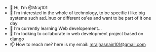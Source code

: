 - 👋 Hi, I’m @Mraj101
- 👀 I’m interested in the whole of technology, to be specific i like big systems such as:Linux or different os'es and want to be part of it one day
- 🌱 I’m currently learning Web developement...
- 💞️ I’m looking to collaborate in web development project based on django
- 📫 How to reach me? here is my email: mrajhasnain101@gmail.com 

<!---
Mraj101/Mraj101 is a ✨ special ✨ repository because its `README.md` (this file) appears on your GitHub profile.
You can click the Preview link to take a look at your changes.
--->
